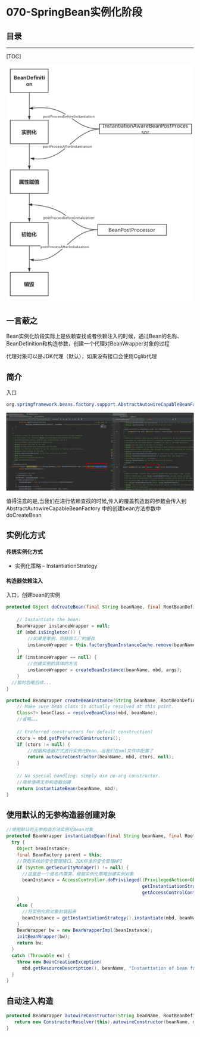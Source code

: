 # 070-SpringBean实例化阶段

## 目录

---

[TOC]

<img src="../../assets/image-20200922174843774.png" alt="image-20200922174843774"  />

## 一言蔽之

Bean实例化阶段实际上是依赖查找或者依赖注入的时候，通过Bean的名称、BeanDefinition和构造参数，创建一个代理对BeanWrapper对象的过程

代理对象可以是JDK代理（默认），如果没有接口会使用Cglib代理

## 简介

入口

```java
org.springframework.beans.factory.support.AbstractAutowireCapableBeanFactory#doCreateBean
```

![image-20201124195605080](../../assets/image-20201124195605080.png)

值得注意的是,当我们在进行依赖查找的时候,传入的覆盖构造器的参数会传入到AbstractAutowireCapableBeanFactory 中的创建bean方法参数中doCreateBean

## 实例化方式

#### 传统实例化方式

- 实例化策略 - InstantiationStrategy

#### 构造器依赖注入

入口，创建bean的实例

```java
protected Object doCreateBean(final String beanName, final RootBeanDefinition mbd, final @Nullable Object[] args) throws BeanCreationException {

    // Instantiate the bean.
    BeanWrapper instanceWrapper = null;
    if (mbd.isSingleton()) {
        //如果是单例，则移除工厂的缓存
        instanceWrapper = this.factoryBeanInstanceCache.remove(beanName);
    }
    if (instanceWrapper == null) {
        //创建实例的具体的方法
        instanceWrapper = createBeanInstance(beanName, mbd, args);
    }
  //暂时忽略后续...
}
```

```java
protected BeanWrapper createBeanInstance(String beanName, RootBeanDefinition mbd, @Nullable Object[] args) {
    // Make sure bean class is actually resolved at this point.
    Class<?> beanClass = resolveBeanClass(mbd, beanName);
	//省略。。。
		
    // Preferred constructors for default construction?
    ctors = mbd.getPreferredConstructors();
    if (ctors != null) {
        //根据构造器方式进行实例化Bean，当我们在xml文件中配置了
        return autowireConstructor(beanName, mbd, ctors, null);
    }
		
    // No special handling: simply use no-arg constructor.
    //简单使用无参构造器创建
    return instantiateBean(beanName, mbd);
}
```

## 使用默认的无参构造器创建对象

```java
//使用默认的无参构造方法实例化Bean对象
protected BeanWrapper instantiateBean(final String beanName, final RootBeanDefinition mbd) {
  try {
    Object beanInstance;
    final BeanFactory parent = this;
    //获取系统的安全管理接口，JDK标准的安全管理API
    if (System.getSecurityManager() != null) {
      //这里是一个匿名内置类，根据实例化策略创建实例对象
      beanInstance = AccessController.doPrivileged((PrivilegedAction<Object>) () ->
                                                   getInstantiationStrategy().instantiate(mbd, beanName, parent),
                                                   getAccessControlContext());
    }
    else {
      //将实例化的对象封装起来
      beanInstance = getInstantiationStrategy().instantiate(mbd, beanName, parent);
    }
    BeanWrapper bw = new BeanWrapperImpl(beanInstance);
    initBeanWrapper(bw);
    return bw;
  }
  catch (Throwable ex) {
    throw new BeanCreationException(
      mbd.getResourceDescription(), beanName, "Instantiation of bean failed", ex);
  }
}
```

## 自动注入构造

```java
protected BeanWrapper autowireConstructor(String beanName, RootBeanDefinition mbd, @Nullable Constructor<?>[] ctors, @Nullable Object[] explicitArgs) {
   return new ConstructorResolver(this).autowireConstructor(beanName, mbd, ctors, explicitArgs);
}
```